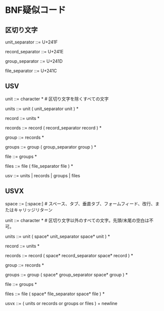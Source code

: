 # BNF疑似コード


## 区切り文字

unit_separator ::= U+241F

record_separator ::= U+241E

group_separator ::= U+241D

file_separator ::= U+241C


## USV

unit ::= character *  # 区切り文字を除くすべての文字

units ::= unit ( unit_separator unit ) *

record ::= units *

records ::= record ( record_separator record ) *

group ::= records *

groups ::= group ( group_separator group ) *

file ::= groups *

files ::= file ( file_separator file ) *

usv ::= units | records | groups | files


## USVX

space ::= [:space:]  # スペース、タブ、垂直タブ、フォームフィード、改行、またはキャリッジリターン

unit ::= character *  # 区切り文字以外のすべての文字。先頭/末尾の空白は不可。

units ::= unit ( space* unit_separator space* unit ) *

record ::= units *

records ::= record ( space* record_separator space* record ) *

group ::= records *

groups ::= group ( space* group_separator space* group ) *

file ::= groups *

files ::= file ( space* file_separator space* file ) *

usvx ::= ( units or records or groups or files ) + newline
